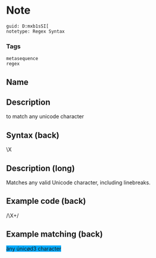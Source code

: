 # Note
```
guid: D:mxb1sSI[
notetype: Regex Syntax
```

### Tags
```
metasequence
regex
```

## Name


## Description
to match any unicode character

## Syntax (back)
<div><div>\X</div></div>

## Description (long)
Matches any valid Unicode character, including linebreaks.

## Example code (back)
/\X+/

## Example matching (back)
<div><span style="background-color: rgb(0, 170, 255);">äny únicød3 character</span>
</div>
